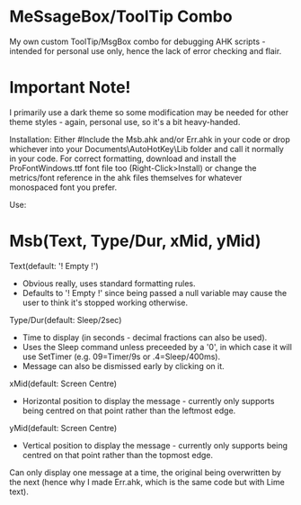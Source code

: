 # MeSsageBox/ToolTip Combo
My own custom ToolTip/MsgBox combo for debugging AHK scripts - intended for personal use only, hence the lack of error checking and flair.

# Important Note!
I primarily use a dark theme so some modification may be needed for other theme styles - again, personal use, so it's a bit heavy-handed.

Installation:
Either #Include the Msb.ahk and/or Err.ahk in your code or drop whichever into your Documents\AutoHotKey\Lib folder and call it normally in your code.
For correct formatting, download and install the ProFontWindows.ttf font file too (Right-Click>Install) or change the metrics/font reference in the ahk files themselves for whatever monospaced font you prefer.

Use:
# Msb(Text, Type/Dur, xMid, yMid)
Text(default: '! Empty !')
 - Obvious really, uses standard formatting rules.
 - Defaults to '! Empty !' since being passed a null variable may cause the user to think it's stopped working otherwise.
 
Type/Dur(default: Sleep/2sec)
 - Time to display (in seconds - decimal fractions can also be used).
 - Uses the Sleep command unless preceeded by a '0', in which case it will use SetTimer (e.g. 09=Timer/9s or .4=Sleep/400ms).
 - Message can also be dismissed early by clicking on it.
 
xMid(default: Screen Centre)
 - Horizontal position to display the message - currently only supports being centred on that point rather than the leftmost edge.
 
yMid(default: Screen Centre)
 - Vertical position to display the message - currently only supports being centred on that point rather than the topmost edge.
 
Can only display one message at a time, the original being overwritten by the next (hence why I made Err.ahk, which is the same code but with Lime text).
